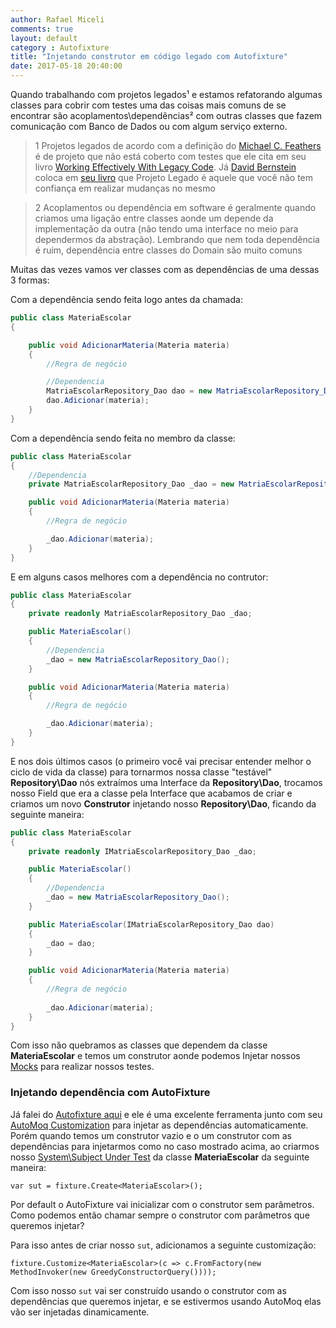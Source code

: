 ```yaml
---
author: Rafael Miceli
comments: true
layout: default 
category : Autofixture
title: "Injetando construtor em código legado com Autofixture" 
date: 2017-05-18 20:40:00
---
```


Quando trabalhando com projetos legados¹ e estamos refatorando algumas classes para cobrir com testes uma das coisas mais comuns de se encontrar são acoplamentos\dependências² com outras classes que fazem comunicação com Banco de Dados ou com algum serviço externo.

> 1 Projetos legados de acordo com a definição do [Michael C. Feathers](https://twitter.com/mfeathers) é de projeto que não está coberto com testes que ele cita em seu livro [Working Effectively With Legacy Code](https://www.amazon.com/Working-Effectively-Legacy-Michael-Feathers/dp/0131177052/ref=pd_lpo_sbs_14_t_0?_encoding=UTF8&psc=1&refRID=ZH158VAH29PE94H6E4TV). Já [David Bernstein](https://twitter.com/tobeagile) coloca em [seu livro](https://www.amazon.com/Beyond-Legacy-Code-Practices-Software/dp/1680500791) que Projeto Legado é aquele que você não tem confiança em realizar mudanças no mesmo

> 2 Acoplamentos ou dependência em software é geralmente quando criamos uma ligação entre classes aonde um depende da implementação da outra (não tendo uma interface no meio para dependermos da abstração). Lembrando que nem toda dependência é ruim, dependência entre classes do Domain são muito comuns

Muitas das vezes vamos ver classes com as dependências de uma dessas 3 formas:

Com a dependência sendo feita logo antes da chamada:

```csharp
public class MateriaEscolar
{

    public void AdicionarMateria(Materia materia)
    {
        //Regra de negócio

        //Dependencia
        MatriaEscolarRepository_Dao dao = new MatriaEscolarRepository_Dao();
        dao.Adicionar(materia);
    }
}
```

Com a dependência sendo feita no membro da classe:

```csharp
public class MateriaEscolar
{
    //Dependencia
    private MatriaEscolarRepository_Dao _dao = new MatriaEscolarRepository_Dao();

    public void AdicionarMateria(Materia materia)
    {
        //Regra de negócio

        _dao.Adicionar(materia);
    }
}
```

E em alguns casos melhores com a dependência no contrutor:

```csharp
public class MateriaEscolar
{
    private readonly MatriaEscolarRepository_Dao _dao;

    public MateriaEscolar()
    {
        //Dependencia
        _dao = new MatriaEscolarRepository_Dao();
    }

    public void AdicionarMateria(Materia materia)
    {
        //Regra de negócio

        _dao.Adicionar(materia);
    }
}
```

E nos dois últimos casos (o primeiro você vai precisar entender melhor o ciclo de vida da classe) para tornarmos nossa classe "testável" **Repository\Dao** nós extraímos uma Interface da **Repository\Dao**, trocamos nosso Field que era a classe pela Interface que acabamos de criar e criamos um novo **Construtor** injetando nosso **Repository\Dao**, ficando da seguinte maneira:

```csharp
public class MateriaEscolar
{
    private readonly IMatriaEscolarRepository_Dao _dao;

    public MateriaEscolar()
    {
        //Dependencia
        _dao = new MatriaEscolarRepository_Dao();
    }

    public MateriaEscolar(IMatriaEscolarRepository_Dao dao)
    {
        _dao = dao;
    }

    public void AdicionarMateria(Materia materia)
    {
        //Regra de negócio
        
        _dao.Adicionar(materia);
    }
}
```

Com isso não quebramos as classes que dependem da classe **MateriaEscolar** e temos um construtor aonde podemos Injetar nossos [Mocks](https://www.google.com.br/url?sa=t&rct=j&q=&esrc=s&source=web&cd=1&cad=rja&uact=8&ved=0ahUKEwjX46m2wvXTAhUIHJAKHcUMBVYQFggjMAA&url=https%3A%2F%2Fmartinfowler.com%2Farticles%2FmocksArentStubs.html&usg=AFQjCNH4utCc4SrD1s5GVGroA183renVJA&sig2=j1tNvLgrAf-R6SzxoUoiEg) para realizar nossos testes.

### Injetando dependência com AutoFixture

Já falei do [Autofixture aqui](https://www.google.com.br/url?sa=t&rct=j&q=&esrc=s&source=web&cd=1&cad=rja&uact=8&ved=0ahUKEwir_sGPwvXTAhXIl5AKHeQLBT0QFggjMAA&url=http%3A%2F%2Frafael-miceli.com.br%2Funit%2520test%2F2016%2F04%2F06%2FMelhorando-Testes-Autofixture.html&usg=AFQjCNGmPG8Ull4cc7HQXx1b23r1NP6qsQ&sig2=LULya0TxjrmwTFj06EQybQ) e ele é uma excelente ferramenta junto com seu [AutoMoq Customization](https://www.nuget.org/packages/AutoFixture.AutoMoq) para injetar as dependências automaticamente. Porém quando temos um construtor vazio e o um construtor com as dependências para injetarmos como no caso mostrado acima, ao criarmos nosso [System\Subject Under Test](https://en.wikipedia.org/wiki/System_under_test) da classe **MateriaEscolar** da seguinte maneira:

`var sut = fixture.Create<MateriaEscolar>();`

Por default o AutoFixture vai inicializar com o construtor sem parâmetros. Como podemos então chamar sempre o construtor com parâmetros que queremos injetar?

Para isso antes de criar nosso `sut`, adicionamos a seguinte customização:

`fixture.Customize<MateriaEscolar>(c => c.FromFactory(new MethodInvoker(new GreedyConstructorQuery())));`

Com isso nosso `sut` vai ser construído usando o construtor com as dependências que queremos injetar, e se estivermos usando AutoMoq elas vão ser injetadas dinamicamente.